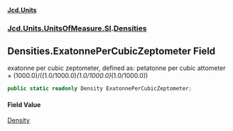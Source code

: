 #### [Jcd.Units](index.md 'index')
### [Jcd.Units.UnitsOfMeasure.SI](Jcd.Units.UnitsOfMeasure.SI.md 'Jcd.Units.UnitsOfMeasure.SI').[Densities](Densities.md 'Jcd.Units.UnitsOfMeasure.SI.Densities')

## Densities.ExatonnePerCubicZeptometer Field

exatonne per cubic zeptometer, defined as: petatonne per cubic attometer × (1000.0)/((1.0/1000.0)*(1.0/1000.0)*(1.0/1000.0))

```csharp
public static readonly Density ExatonnePerCubicZeptometer;
```

#### Field Value
[Density](Density.md 'Jcd.Units.UnitTypes.Density')